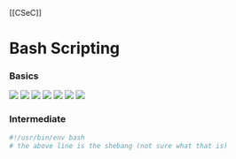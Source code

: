 [[CSeC]]

# Bash Scripting
### Basics
![](https://i.imgur.com/7fuIv9u.png)
![](https://i.imgur.com/IJf2niA.png)
![](https://i.imgur.com/IzKHQBc.png)
![](https://i.imgur.com/HX9HqfM.png)
![](https://i.imgur.com/ZxgLDKf.png)
![](https://i.imgur.com/2MeTQ0x.png)
![](https://i.imgur.com/5A7V8U3.png)

### Intermediate
```bash
#!/usr/bin/env bash
# the above line is the shebang (not sure what that is) 


```